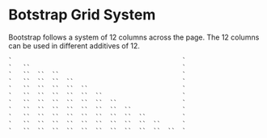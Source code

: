 # Botstrap Grid System

Bootstrap follows a system of 12 columns across the page. The 12 columns can be used in different additives of 12.

	`												`  
	`	``											`  
	`	``	``	``									`  
	`	``	``	``	``								`  
	`	``	``	``	``	``							`  
	`	``	``	``	``	``	``						`  
	`	``	``	``	``	``	``	``					`  
	`	``	``	``	``	``	``	``	``				`  
	`	``	``	``	``	``	``	``	``	``			`  
	`	``	``	``	``	``	``	``	``	``	``		`  
	`	``	``	``	``	``	``	``	``	``	``	``	`  

